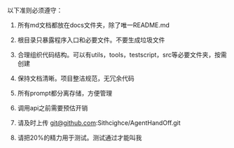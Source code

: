 以下准则必须遵守：

1. 所有md文档都放在docs文件夹，除了唯一README.md

2. 根目录只暴露程序入口和必要文件。不要生成垃圾文件

3. 合理组织代码结构。可以有utils，tools，testscript，src等必要文件夹，按需创建

4. 保持文档清晰。项目整洁规范，无冗余代码

5. 所有prompt都分离存储，方便管理

6. 调用api之前需要预估开销

7. 请及时上传 git@github.com:Sithcighce/AgentHandOff.git

8. 请把20%的精力用于测试。测试通过才能叫我

